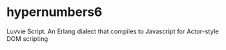 # hypernumbers6
Luvvie Script. An Erlang dialect that compiles to Javascript for Actor-style DOM scripting
